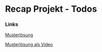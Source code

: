 # Recap Projekt - Todos
### Links
[Musterlösung](https://github.com/Flooooooooooorian/java-todo-frontend-solution)

[Musterlösung als Video](https://www.youtube.com/watch?v=uU9WtSDxtbQ)